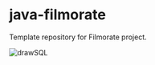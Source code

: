 # java-filmorate
Template repository for Filmorate project.
 

![drawSQL](https://github.com/user-attachments/assets/1a3e514e-eb3f-426d-ab12-8199434a79ec)
